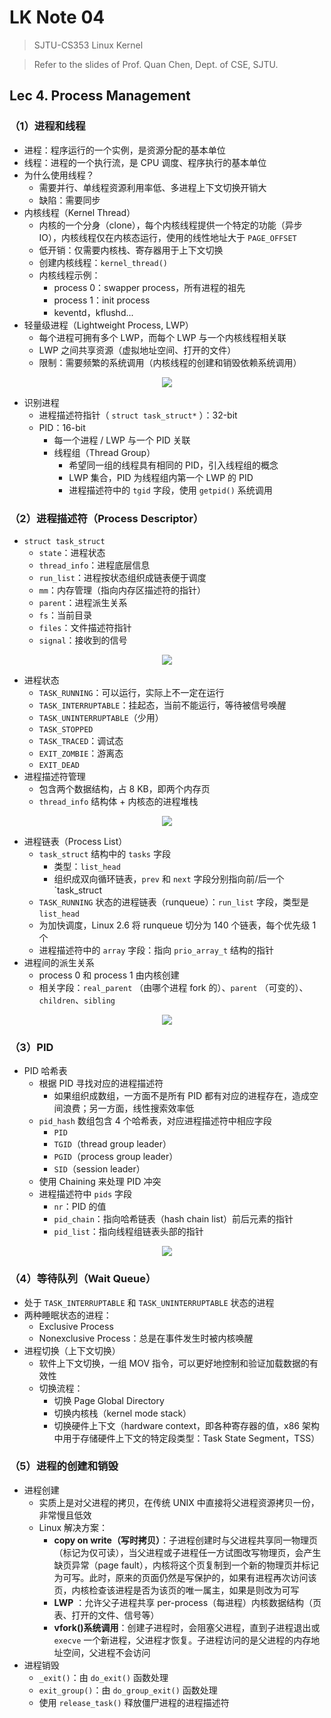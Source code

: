 # LK Note 04
> SJTU-CS353 Linux Kernel

> Refer to the slides of Prof. Quan Chen, Dept. of CSE, SJTU.
## Lec 4. Process Management
### （1）进程和线程
* 进程：程序运行的一个实例，是资源分配的基本单位
* 线程：进程的一个执行流，是 CPU 调度、程序执行的基本单位
* 为什么使用线程？
    * 需要并行、单线程资源利用率低、多进程上下文切换开销大
    * 缺陷：需要同步
* 内核线程（Kernel Thread）
    * 内核的一个分身（clone），每个内核线程提供一个特定的功能（异步 IO），内核线程仅在内核态运行，使用的线性地址大于 `PAGE_OFFSET`
    * 低开销：仅需要内核栈、寄存器用于上下文切换
    * 创建内核线程：`kernel_thread()`
    * 内核线程示例：
        * process 0：swapper process，所有进程的祖先
        * process 1：init process
        * keventd，kflushd...
* 轻量级进程（Lightweight Process, LWP）
    * 每个进程可拥有多个 LWP，而每个 LWP 与一个内核线程相关联
    * LWP 之间共享资源（虚拟地址空间、打开的文件）
    * 限制：需要频繁的系统调用（内核线程的创建和销毁依赖系统调用）
<p align="center"><img src="imgs/4/1.png"/></p>

* 识别进程
    * 进程描述符指针（ `struct task_struct*` ）：32-bit
    * PID：16-bit
        * 每一个进程 / LWP 与一个 PID 关联
        * 线程组（Thread Group）
            * 希望同一组的线程具有相同的 PID，引入线程组的概念
            * LWP 集合，PID 为线程组内第一个 LWP 的 PID
            * 进程描述符中的 `tgid` 字段，使用 `getpid()` 系统调用
### （2）进程描述符（Process Descriptor）
* `struct task_struct`
    * `state`：进程状态
    * `thread_info`：进程底层信息
    * `run_list`：进程按状态组织成链表便于调度
    * `mm`：内存管理（指向内存区描述符的指针）
    * `parent`：进程派生关系
    * `fs`：当前目录
    * `files`：文件描述符指针
    * `signal`：接收到的信号

<p align="center"><img src="imgs/4/2.png"/></p>

* 进程状态
    * `TASK_RUNNING`：可以运行，实际上不一定在运行
    * `TASK_INTERRUPTABLE`：挂起态，当前不能运行，等待被信号唤醒
    * `TASK_UNINTERRUPTABLE`（少用）
    * `TASK_STOPPED`
    * `TASK_TRACED`：调试态
    * `EXIT_ZOMBIE`：游离态
    * `EXIT_DEAD`
* 进程描述符管理
    * 包含两个数据结构，占 8 KB，即两个内存页
    * `thread_info` 结构体 + 内核态的进程堆栈
<p align="center"><img src="imgs/4/3.png"/></p>

* 进程链表（Process List）
    * `task_struct` 结构中的 `tasks` 字段
        * 类型：`list_head`
        * 组织成双向循环链表，`prev` 和 `next` 字段分别指向前/后一个 `task_struct
    * `TASK_RUNNING` 状态的进程链表（runqueue）：`run_list` 字段，类型是 `list_head`
    * 为加快调度，Linux 2.6 将 runqueue 切分为 140 个链表，每个优先级 1 个
    * 进程描述符中的 `array` 字段：指向 `prio_array_t` 结构的指针
* 进程间的派生关系
    * process 0 和 process 1 由内核创建
    * 相关字段：`real_parent` （由哪个进程 fork 的）、`parent` （可变的）、`children`、`sibling`
<p align="center"><img src="imgs/4/4.png"/></p>

### （3）PID
* PID 哈希表
    * 根据 PID 寻找对应的进程描述符
        * 如果组织成数组，一方面不是所有 PID 都有对应的进程存在，造成空间浪费；另一方面，线性搜索效率低
    * `pid_hash` 数组包含 4 个哈希表，对应进程描述符中相应字段
        * `PID`
        * `TGID`（thread group leader）
        * `PGID`（process group leader）
        * `SID`（session leader）
    * 使用 Chaining 来处理 PID 冲突
    * 进程描述符中 `pids` 字段
        * `nr`：PID 的值
        * `pid_chain`：指向哈希链表（hash chain list）前后元素的指针
        * `pid_list`：指向线程组链表头部的指针

<p align="center"><img src="imgs/4/5.png"/></p>

### （4）等待队列（Wait Queue）
* 处于 `TASK_INTERRUPTABLE` 和 `TASK_UNINTERRUPTABLE` 状态的进程
* 两种睡眠状态的进程：
    * Exclusive Process
    * Nonexclusive Process：总是在事件发生时被内核唤醒
* 进程切换（上下文切换）
    * 软件上下文切换，一组 MOV 指令，可以更好地控制和验证加载数据的有效性
    * 切换流程：
        * 切换 Page Global Directory
        * 切换内核栈（kernel mode stack）
        * 切换硬件上下文（hardware context，即各种寄存器的值，x86 架构中用于存储硬件上下文的特定段类型：Task State Segment，TSS）
### （5）进程的创建和销毁
* 进程创建
    * 实质上是对父进程的拷贝，在传统 UNIX 中直接将父进程资源拷贝一份，非常慢且低效
    * Linux 解决方案：
        * **copy on write（写时拷贝）**：子进程创建时与父进程共享同一物理页（标记为仅可读），当父进程或子进程任一方试图改写物理页，会产生缺页异常（page fault），内核将这个页复制到一个新的物理页并标记为可写。此时，原来的页面仍然是写保护的，如果有进程再次访问该页，内核检查该进程是否为该页的唯一属主，如果是则改为可写
        * **LWP** ：允许父子进程共享 per-process（每进程）内核数据结构（页表、打开的文件、信号等）
        * **vfork()系统调用**：创建子进程时，会阻塞父进程，直到子进程退出或 `execve` 一个新进程，父进程才恢复。子进程访问的是父进程的内存地址空间，父进程不会访问
* 进程销毁
    * `_exit()`：由 `do_exit()` 函数处理
    * `exit_group()`：由 `do_group_exit()` 函数处理
    * 使用 `release_task()` 释放僵尸进程的进程描述符
